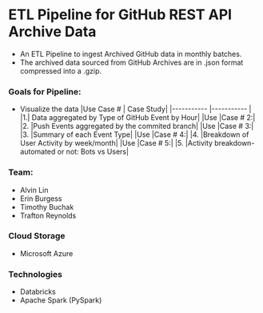# ETL Pipeline for GitHub REST API Archive Data
- An ETL Pipeline to ingest Archived GitHub data in monthly batches.
- The archived data sourced from GitHub Archives are in .json format 
compressed into a .gzip. 

### Goals for Pipeline:
- Visualize the data 
  |Use Case # | Case Study|
  |----------- |----------- |
  |1.| Data aggregated by Type of GitHub Event by Hour|
  |Use |Case # 2:|
  |2. |Push Events aggregated by the commited branch|
  |Use |Case # 3:|
  |3. |Summary of each Event Type|
  |Use |Case # 4:|
  |4. |Breakdown of User Activity by week/month|
  |Use |Case # 5:|
  |5. |Activity breakdown- automated or not: Bots vs Users|
  
### Team:
- Alvin Lin
- Erin Burgess
- Timothy Buchak
- Trafton Reynolds

### Cloud Storage
- Microsoft Azure

### Technologies
- Databricks
- Apache Spark (PySpark)

